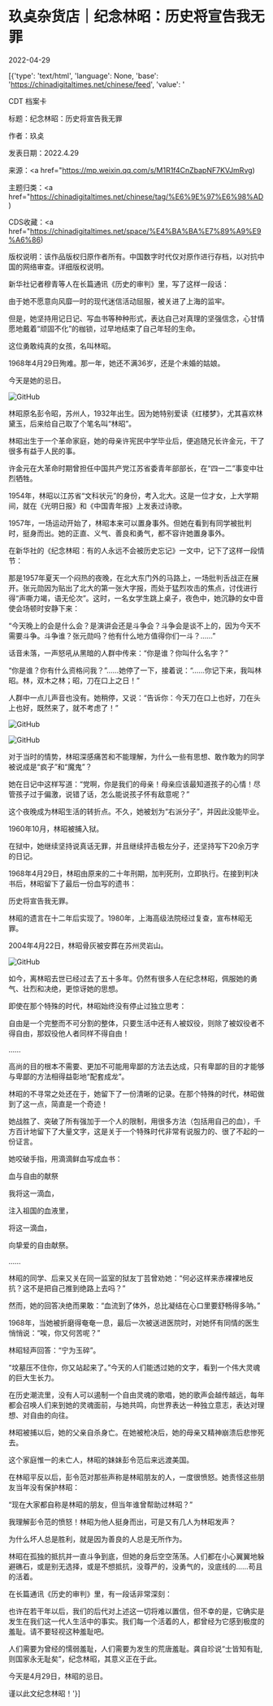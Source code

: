 # 玖奌杂货店｜纪念林昭：历史将宣告我无罪

2022-04-29

[{'type': 'text/html', 'language': None, 'base': 'https://chinadigitaltimes.net/chinese/feed', 'value': '

CDT 档案卡

标题：纪念林昭：历史将宣告我无罪

作者：玖奌

发表日期：2022.4.29

来源：<a href="https://mp.weixin.qq.com/s/M1R1f4CnZbapNF7KVJmRvg)

主题归类：<a href="https://chinadigitaltimes.net/chinese/tag/%E6%9E%97%E6%98%AD)

CDS收藏：<a href="https://chinadigitaltimes.net/space/%E4%BA%BA%E7%89%A9%E9%A6%86)

版权说明：该作品版权归原作者所有。中国数字时代仅对原作进行存档，以对抗中国的网络审查。详细版权说明。





新华社记者穆青等人在长篇通讯《历史的审判》里，写了这样一段话：



由于她不愿意向风靡一时的现代迷信活动屈服，被关进了上海的监牢。

但是，她坚持用记日记、写血书等种种形式，表达自己对真理的坚强信念，心甘情愿地戴着“顽固不化”的枷锁，过早地结束了自己年轻的生命。



这位勇敢纯真的女孩，名叫林昭。

1968年4月29日殉难。那一年，她还不满36岁，还是个未婚的姑娘。

今天是她的忌日。

![GitHub](https://chinadigitaltimes.net/chinese/files/2022/04/post-680553-626c5cf6b2518.png)

林昭原名彭令昭，苏州人，1932年出生。因为她特别爱读《红楼梦》，尤其喜欢林黛玉，后来给自己取了个笔名叫“林昭”。

林昭出生于一个革命家庭，她的母亲许宪民中学毕业后，便追随兄长许金元，干了很多有益于人民的事。

许金元在大革命时期曾担任中国共产党江苏省委青年部部长，在“四一二”事变中壮烈牺牲。

1954年，林昭以江苏省“文科状元”的身份，考入北大。这是一位才女，上大学期间，就在《光明日报》和《中国青年报》上发表过诗歌。

1957年，一场运动开始了，林昭本来可以置身事外。但她在看到有同学被批判时，挺身而出。她的正直、义气、善良和勇气，都不容许她置身事外。

在新华社的《纪念林昭：有的人永远不会被历史忘记》一文中，记下了这样一段情节：



那是1957年夏天一个闷热的夜晚，在北大东门外的马路上，一场批判舌战正在展开。张元勋因为贴出了北大的第一张大字报，而处于猛烈攻击的焦点，讨伐进行得“声嘶力竭，语无伦次”。这时，一名女学生跳上桌子，夜色中，她沉静的女中音使会场顿时安静下来：

“今天晚上的会是什么会？是演讲会还是斗争会？斗争会是谈不上的，因为今天不需要斗争。斗争谁？张元勋吗？他有什么地方值得你们一斗？……”

话音未落，一声怒吼从黑暗的人群中传来：“你是谁？你叫什么名字？”

“你是谁？你有什么资格问我？”……她停了一下，接着说：“……你记下来，我叫林昭。林，双木之林；昭，刀在口上之日！”

人群中一点儿声音也没有。她稍停，又说：“告诉你：今天刀在口上也好，刀在头上也好，既然来了，就不考虑了！”



![GitHub](https://chinadigitaltimes.net/chinese/files/2022/04/post-680553-626c5cf6b94ea.png)

![GitHub](https://chinadigitaltimes.net/chinese/files/2022/04/post-680553-626c5cf6bf8ef.png)

对于当时的情势，林昭深感痛苦和不能理解，为什么一些有思想、敢作敢为的同学被说成是“疯子”和“魔鬼”？

她在日记中这样写道：“党啊，你是我们的母亲！母亲应该最知道孩子的心情！尽管孩子过于偏激，说错了话，怎么能说孩子怀有敌意呢？”

这个夜晚成为林昭生活的转折点。不久，她被划为“右派分子”，并因此没能毕业。

1960年10月，林昭被捕入狱。

在狱中，她继续坚持说真话无罪，并且继续抨击极左分子，还坚持写下20余万字的日记。

1968年4月29日，林昭由原来的二十年刑期，加判死刑，立即执行。在接到判决书后，林昭留下了最后一份血写的遗书：



历史将宣告我无罪。



林昭的遗言在十二年后实现了。1980年，上海高级法院经过复查，宣布林昭无罪。

2004年4月22日，林昭骨灰被安葬在苏州灵岩山。

![GitHub](https://chinadigitaltimes.net/chinese/files/2022/04/post-680553-626c5cf6c8833.png)

如今，离林昭去世已经过去了五十多年。仍然有很多人在纪念林昭，佩服她的勇气、壮烈和决绝，更惊讶她的思想。

即使在那个特殊的时代，林昭始终没有停止过独立思考：



自由是一个完整而不可分割的整体，只要生活中还有人被奴役，则除了被奴役者不得自由，那奴役他人者同样不得自由！

……

高尚的目的根本不需要、更加不可能用卑鄙的方法去达成，只有卑鄙的目的才能够与卑鄙的方法相得益彰地“配套成龙”。



林昭的不寻常之处还在于，她留下了一份清晰的记录。在那个特殊的时代，林昭做到了这一点，简直是一个奇迹！

她战胜了、突破了所有强加于一个人的限制，用很多方法（包括用自己的血），千方百计地留下了大量文字，这是关于一个特殊时代非常有说服力的、很了不起的一份证言。

她咬破手指，用滴滴鲜血写成血书：



血与自由的献祭

我将这一滴血，

注入祖国的血液里，

将这一滴血，

向挚爱的自由献祭。

……



林昭的同学、后来又关在同一监室的狱友丁芸曾劝她：“何必这样来赤裸裸地反抗？这不是把自己推到绝路上去吗？”

然而，她的回答决绝而果敢：“血流到了体外，总比凝结在心口里要舒畅得多呐。”

1968年，当她被折磨得奄奄一息，最后一次被送进医院时，对她怀有同情的医生悄悄说：“唉，你又何苦呢？”

林昭轻声回答：“宁为玉碎”。

“坟墓压不住你，你又站起来了。”今天的人们能透过她的文字，看到一个伟大灵魂的巨大生长力。

在历史潮流里，没有人可以遏制一个自由灵魂的歌唱，她的歌声会越传越远，每年都会召唤人们来到她的灵魂面前，与她共鸣，向世界表达一种独立意志，表达对理想、对自由的向往。

林昭被捕以后，她的父亲自杀身亡。在她被枪决后，她的母亲又精神崩溃后悲惨死去。

这个家庭惟一的未亡人，林昭的妹妹彭令范后来远渡美国。

在林昭平反以后，彭令范对那些声称是林昭朋友的人，一度很愤怒。她责怪这些朋友当年没有保护林昭：

“现在大家都自称是林昭的朋友，但当年谁曾帮助过林昭？”

我理解彭令范的愤怒！林昭为他人挺身而出，可是又有几人为林昭发声？

为什么坏人总是胜利，就是因为善良的人总是无所作为。

林昭在孤独的抵抗并一直斗争到底，但她的身后空空荡荡。人们都在小心翼翼地躲避礁石，或是别无选择，或是不想抵抗，没尊严的，没勇气的，没底线的……苟且的活着。

在长篇通讯《历史的审判》里，有一段话非常深刻：



也许在若干年以后，我们的后代对上述这一切将难以置信，但不幸的是，它确实是发生在我们这一代人生活中的事实。我们每一个活着的人，都曾经为它感到极度的羞耻。请不要轻视这种羞耻吧。



人们需要为曾经的懦弱羞耻，人们需要为发生的荒唐羞耻。龚自珍说“士皆知有耻,则国家永无耻矣”，纪念林昭，其意义正在于此。

今天是4月29日，林昭的忌日。

谨以此文纪念林昭！'}]